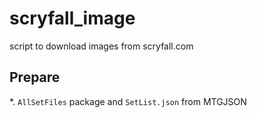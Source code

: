 # scryfall_image
script to download images from scryfall.com

## Prepare
*. `AllSetFiles` package and `SetList.json` from MTGJSON
